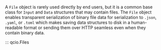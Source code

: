 A `File` object is rarely used directly by end users, but it is a common base class for `Input` and `Data` structures that may contain files. The `File` object enables transparent serialization of binary file data for serialization to `.json`, `.yaml`, or `.toml` which makes saving data structures to disk in a human-readable format or sending them over HTTP seamless even when they contain binary data.

::: qcio.Files
